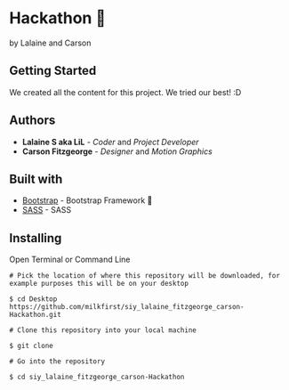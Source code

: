 # Hackathon 🔐
by Lalaine and Carson

## Getting Started
We created all the content for this project.
We tried our best! :D

## Authors
* **Lalaine S aka LiL** - *Coder* and *Project Developer*
* **Carson Fitzgeorge** - *Designer* and *Motion Graphics*

## Built with
* [Bootstrap](https://getbootstrap.com/) - Bootstrap Framework 🥾
* [SASS](https://sass-lang.com/) - SASS

## Installing

Open Terminal or Command Line

```
# Pick the location of where this repository will be downloaded, for example purposes this will be on your desktop

$ cd Desktop https://github.com/milkfirst/siy_lalaine_fitzgeorge_carson-Hackathon.git

# Clone this repository into your local machine

$ git clone 

# Go into the repository

$ cd siy_lalaine_fitzgeorge_carson-Hackathon

```